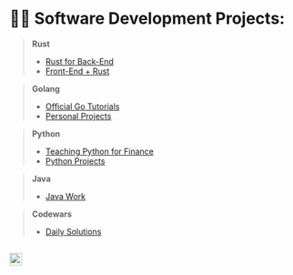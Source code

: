 <h1>👨‍💻 Software Development Projects:</h1>

> <b>Rust</b>
>   - [Rust for Back-End](https://github.com/nuiben/rust)
>   - [Front-End + Rust](https://github.com/nuiben/rust_web)
 
> <b>Golang</b>
>   - [Official Go Tutorials](https://github.com/nuiben/learn-go)
>   - [Personal Projects](https://github.com/nuiben/go)

> <b>Python</b>
>   - [Teaching Python for Finance](https://github.com/nuiben/pyfin)
>   - [Python Projects](https://github.com/nuiben/pyproj)

> <b>Java</b>
>    - [Java Work](https://github.com/nuiben/java_work)

> <b>Codewars</b>
>    - [Daily Solutions](https://github.com/nuiben/codewars)


<h2> </h2>

[<img align="left" alt="BenPorter | LinkedIn" width="22px" src="https://cdn.jsdelivr.net/npm/simple-icons@v3/icons/linkedin.svg" />][linkedin]

[linkedin]: https://linkedin.com/in/benjamingp
